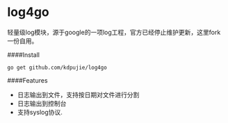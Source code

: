 log4go
======

轻量级log模块，源于google的一项log工程，官方已经停止维护更新，这里fork一份自用。

####Install

    go get github.com/kdpujie/log4go

####Features
* 日志输出到文件，支持按日期对文件进行分割
* 日志输出到控制台
* 支持syslog协议.


